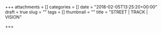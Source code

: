 +++
attachments = []
categories = []
date = "2018-02-05T13:25:20+00:00"
draft = true
slug = ""
tags = []
thumbnail = ""
title = "STREET | TRACK | VISION"

+++
